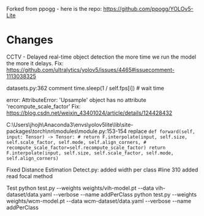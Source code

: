 Forked from ppogg - here is the repo: https://github.com/ppogg/YOLOv5-Lite

# Changes
CCTV - Delayed real-time object detection the more time we run the model the more it delays.
Fix: https://github.com/ultralytics/yolov5/issues/4465#issuecomment-1113038325

datasets.py:362 comment  time.sleep(1 / self.fps[i]) # wait time

error: AttributeError: 'Upsample' object has no attribute 'recompute_scale_factor'
Fix:  https://blog.csdn.net/weixin_43401024/article/details/124428432

C:\Users\jhojh\Anaconda3\envs\yolov5lite\lib\site-packages\torch\nn\modules\module.py:153-154
replace `
def forward(self, input: Tensor) -> Tensor:
        # return F.interpolate(input, self.size, self.scale_factor, self.mode, self.align_corners,
        #                      recompute_scale_factor=self.recompute_scale_factor)
        return F.interpolate(input, self.size, self.scale_factor, self.mode, self.align_corners)
`

Fixed Distance Estimation
Detect.py: 
added width per class
#line 310 added read focal method



Test
python test.py --weights weights/vih-model.pt --data vih-dataset/data.yaml --verbose --name addPerClass
python test.py --weights weights/wcm-model.pt --data wcm-dataset/data.yaml --verbose --name addPerClass
